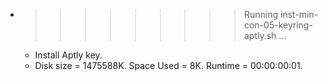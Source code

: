 * >>>>>>>>> Running inst-min-con-05-keyring-aptly.sh ...
  * Install Aptly key.
  * Disk size = 1475588K. Space Used = 8K. Runtime = 00:00:00:01.
